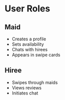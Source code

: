 # User Roles

## Maid
- Creates a profile
- Sets availability
- Chats with hirees
- Appears in swipe cards

## Hiree
- Swipes through maids
- Views reviews
- Initiates chat